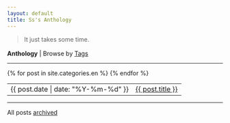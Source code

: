 ```yaml
---
layout: default
title: Ss's Anthology
---
```


<article>
<blockquote><p> 
It just takes some time.
</p></blockquote>
</article>

<p style="margin-top:1.2em;margin-bottom:0;"><b>Anthology</b> | Browse by <a href="/wenji/archive#tags">Tags</a></p>
<hr>
<table>
{% for post in site.categories.en %}
<tr id="blog-table">
<td>{{ post.date | date: "%Y-%m-%d" }}</td>
<td><a class="post-list-item" href="{{ post.url | prepend: site.baseurl }}">{{ post.title }}</a></td>
</tr>
{% endfor %}
</table>
<hr>
<p>All posts <a href="/wenji/archive">archived</a></p>
